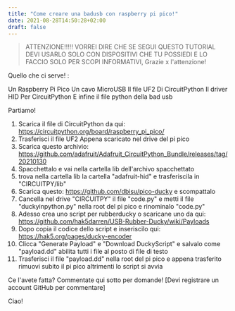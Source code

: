 ```yaml
---
title: "Come creare una badusb con raspberry pi pico!"
date: 2021-08-28T14:50:28+02:00
draft: false
---
```

>ATTENZIONE!!!!! VORREI DIRE CHE SE SEGUI QUESTO TUTORIAL DEVI
>USARLO SOLO CON DISPOSITIVI CHE TU POSSIEDI E LO FACCIO SOLO
>PER SCOPI INFORMATIVI, Grazie x l'attenzione!

Quello che ci serve! :

Un Raspberry Pi Pico
Un cavo MicroUSB
Il file UF2 Di CircuitPython
Il driver HID Per CircuitPython
E infine il file python della bad usb

Partiamo!

1. Scarica il file di CircuitPython da qui: https://circuitpython.org/board/raspberry_pi_pico/
2. Trasferisci il file UF2 Appena scaricato nel drive del pi pico
3. Scarica questo archivio: https://github.com/adafruit/Adafruit_CircuitPython_Bundle/releases/tag/20210130
4. Spacchettalo e vai nella cartella lib dell'archivo spacchettato
5. trova nella cartella lib la cartella "adafruit-hid" e trasferiscila in "CIRCUITPY/lib"
6. Scarica questo: https://github.com/dbisu/pico-ducky e scompattalo 
7. Cancella nel drive "CIRCUITPY" il file "code.py" e metti il file "duckyinpython.py" nella root del pi pico e rinominalo "code.py"
8. Adesso crea uno script per rubberducky o scaricane uno da qui: https://github.com/hak5darren/USB-Rubber-Ducky/wiki/Payloads
9. Dopo copia il codice dello script e inseriscilo qui: https://hak5.org/pages/ducky-encoder
10. Clicca "Generate Payload" e "Download DuckyScript" e salvalo come "payload.dd" abilita tutti i file al posto di file di testo
11. Trasferisci il file "payload.dd" nella root del pi pico e appena trasferito rimuovi subito il pi pico altrimenti lo script si avvia

Ce l'avete fatta? Commentate qui sotto per domande! [Devi registrare un account GitHub per commentare]

Ciao!